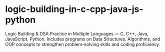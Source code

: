 # logic-building-in-c-cpp-java-js-python
Logic Building &amp; DSA Practice in Multiple Languages — C, C++, Java, JavaScript, Python. Includes programs on Data Structures, Algorithms, and OOP concepts to strengthen problem-solving skills and coding proficiency.

